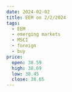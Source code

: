 ```yaml
---
date: 2024-02-02
title: EEM on 2/2/2024
tags: 
  - EEM
  - emerging markets
  - MSCI
  - foreign
  - buy
price:
  open: 38.59
  high: 38.69
  low: 38.45
  close: 38.65
---
```

<div class="post">
<snapshot-grid 
    :reports="['2024/02/01/CTA/EEM', '2024/02/02/CTA/EEM', '2024/02/02/MTP/EEM']"
    chart="2024/02/02/Chart/EEM"
/>
<p>

</p>
<p>

</p>
</div>